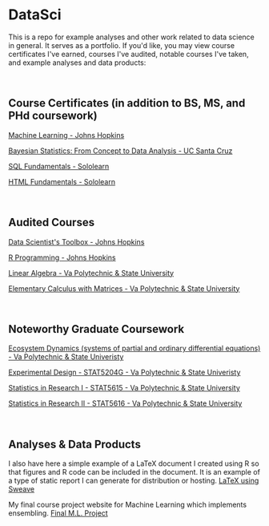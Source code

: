 # DataSci
This is a repo for example analyses and other work related to data science in general. It serves as a portfolio. If you'd like, you may view course certificates I've earned, courses I've audited, notable courses I've taken, and example analyses and data products:

<br>

## Course Certificates (in addition to BS, MS, and PHd coursework)
[Machine Learning - Johns Hopkins](/ML_cert_EMR.pdf)

[Bayesian Statistics: From Concept to Data Analysis - UC Santa Cruz](https://github.com/eruss4073/DataSci/blob/master/Bayes_cert_EMR.pdf)

[SQL Fundamentals - Sololearn](https://github.com/eruss4073/DataSci/blob/master/SQL_cert_EMR.pdf)

[HTML Fundamentals - Sololearn](https://github.com/eruss4073/DataSci/blob/master/HTML_cert_EMR.pdf)

<br>

## Audited Courses
[Data Scientist's Toolbox - Johns Hopkins](https://www.coursera.org/learn/data-scientists-tools)

[R Programming  - Johns Hopkins](https://www.coursera.org/learn/r-programming)

[Linear Algebra - Va Polytechnic & State University](http://www.emporium.vt.edu/math1114/)

[Elementary Calculus with Matrices - Va Polytechnic & State University](http://www.emporium.vt.edu/math1526/)

<br>

## Noteworthy Graduate Coursework
[Ecosystem Dynamics (systems of partial and ordinary differential equations) - Va Polytechnic & State Univeristy](http://epics.frec.vt.edu/?page_id=85)

[Experimental Design - STAT5204G - Va Polytechnic & State Univeristy](https://secure.graduateschool.vt.edu/graduate_catalog/program.htm?programID=002d14431ce38e83011ce38e94330023)

[Statistics in Research I - STAT5615 - Va Polytechnic & State University](https://secure.graduateschool.vt.edu/graduate_catalog/program.htm?programID=002d14431ce38e83011ce38e94330023)

[Statistics in Research II - STAT5616 - Va Polytechnic & State University](https://secure.graduateschool.vt.edu/graduate_catalog/program.htm?programID=002d14431ce38e83011ce38e94330023)

<br>

## Analyses & Data Products
I also have here a simple example of a LaTeX document I created using R so that figures and R code can be included in the document. It is an example of a type of static report I can generate for distribution or hosting. [LaTeX using Sweave](https://github.com/eruss4073/DataSci/blob/master/SweaveTest1.pdf)

My final course project website for Machine Learning which implements ensembling. [Final M.L. Project](https://eruss4073.github.io/grandmaster/)



